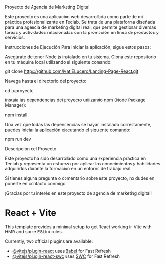 Proyecto de Agencia de Marketing Digital

Este proyecto es una aplicación web desarrollada como parte de mi práctica profesionalizante en Teclab. Se trata de una plataforma diseñada para una agencia de marketing digital real, que permite gestionar diversas tareas y actividades relacionadas con la promoción en línea de productos y servicios.

Instrucciones de Ejecución
Para iniciar la aplicación, sigue estos pasos:

Asegúrate de tener Node.js instalado en tu sistema.
Clona este repositorio en tu máquina local utilizando el siguiente comando:

git clone https://github.com/MatiELucero/Landing-Page-React.git

Navega hasta el directorio del proyecto:

cd tuproyecto

Instala las dependencias del proyecto utilizando npm (Node Package Manager):

npm install

Una vez que todas las dependencias se hayan instalado correctamente, puedes iniciar la aplicación ejecutando el siguiente comando:

npm run dev

Descripción del Proyecto

Este proyecto ha sido desarrollado como una experiencia práctica en Teclab y representa un esfuerzo por aplicar los conocimientos y habilidades adquiridos durante la formación en un entorno de trabajo real.

Si tienes alguna pregunta o comentario sobre este proyecto, no dudes en ponerte en contacto conmigo.

¡Gracias por tu interés en este proyecto de agencia de marketing digital!







# React + Vite

This template provides a minimal setup to get React working in Vite with HMR and some ESLint rules.

Currently, two official plugins are available:

- [@vitejs/plugin-react](https://github.com/vitejs/vite-plugin-react/blob/main/packages/plugin-react/README.md) uses [Babel](https://babeljs.io/) for Fast Refresh
- [@vitejs/plugin-react-swc](https://github.com/vitejs/vite-plugin-react-swc) uses [SWC](https://swc.rs/) for Fast Refresh
